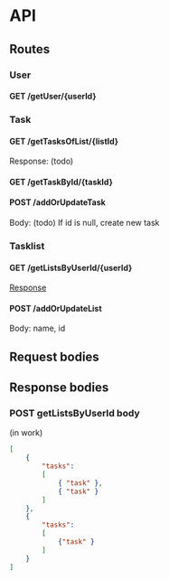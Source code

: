 # API
## Routes

### User ###

#### GET /getUser/{userId} ####

### Task ###

#### GET /getTasksOfList/{listId} ####

Response: (todo)

#### GET /getTaskById/{taskId} ####

#### POST /addOrUpdateTask ####

Body: (todo)
If id is null, create new task

### Tasklist ###

#### GET /getListsByUserId/{userId} ####

[Response](#POST-getListsByUserId-body)

#### POST /addOrUpdateList ####

Body: name, id

## Request bodies ##

## Response bodies ##

### POST getListsByUserId body ###

(in work)

```json
[
    {
        "tasks":
        [
            { "task" },
            { "task" }
        ]
    },
    {
        "tasks":
        [
            {"task" }
        ]
    }
]
```